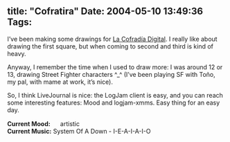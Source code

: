 title: "Cofratira"
Date: 2004-05-10 13:49:36
Tags: 
---
<p>I&#8217;ve been making some drawings for <a href="http://www.cofradia.org/">La Cofradía Digital</a>. I really like about drawing the first square, but when coming to second and third is kind of heavy.</p>

<p>Anyway, I remember the time when I used to draw more: I was around 12 or 13, drawing Street Fighter characters ^_^ (I&#8217;ve been playing SF with Toño, my pal, with mame at work, it&#8217;s nice).</p>

<p>So, I think LiveJournal is nice: the LogJam client is easy, and you can reach some interesting features: Mood and logjam-xmms. Easy thing for an easy day.</p>

<p><strong>Current Mood:</strong> <img width="15" height="15" src="http://stat.livejournal.com/img/mood/growf/smileys/artistic.gif"/> artistic<br/><strong>Current Music:</strong> System Of A Down - I-E-A-I-A-I-O</p>
